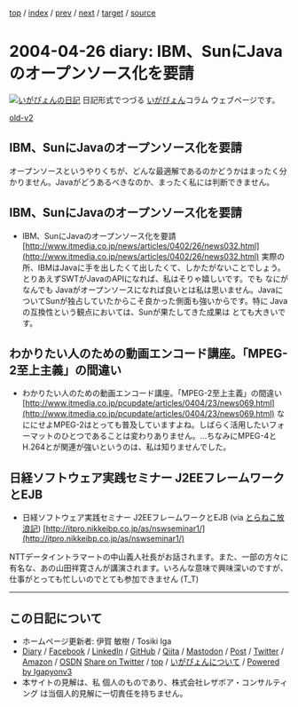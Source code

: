 [top](../index.html) 
 / [index](index.html) 
 / [prev](ig040424.html) 
 / [next](ig040428.html) 
 / [target](https://www.igapyon.jp/igapyon/diary/2004/ig040426.html) 
 / [source](https://github.com/igapyon/diary/blob/master/2004/ig040426.src.md) 

2004-04-26 diary: IBM、SunにJavaのオープンソース化を要請
=====================================================================================================
[![いがぴょんの日記](https://www.igapyon.jp/igapyon/diary/images/iga202308_64.jpg "いがぴょん")](https://www.igapyon.jp/igapyon/diary/memo/memoigapyon.html) 日記形式でつづる [いがぴょん](https://www.igapyon.jp/igapyon/diary/memo/memoigapyon.html)コラム ウェブページです。

[old-v2](ig040426-orig.html)

## IBM、SunにJavaのオープンソース化を要請

オープンソースというやりくちが、どんな最適解であるのかどうかはまったく分かりません。Javaがどうあるべきなのか、まったく私には判断できません。


## IBM、SunにJavaのオープンソース化を要請

* IBM、SunにJavaのオープンソース化を要請
  [http://www.itmedia.co.jp/news/articles/0402/26/news032.html](http://www.itmedia.co.jp/news/articles/0402/26/news032.html)
  実際の所、IBMはJavaに手を出したくて出したくて、しかたがないことでしょう。とりあえずSWTがJavaのAPIになれば、私はそりゃ嬉しいです。でも
  なにがなんでも Javaがオープンソースになれば良いとは私は思いません。JavaについてSunが独占していたからこそ良かった側面も強いからです。特に
  Javaの互換性という観点においては、Sunが果たしてきた成果は とても大きいです。

## わかりたい人のための動画エンコード講座。「MPEG-2至上主義」の間違い

* わかりたい人のための動画エンコード講座。「MPEG-2至上主義」の間違い
  [http://www.itmedia.co.jp/pcupdate/articles/0404/23/news069.html](http://www.itmedia.co.jp/pcupdate/articles/0404/23/news069.html)
  なににせよMPEG-2はとっても普及していますよね。しばらく活用したいフォーマットのひとつであることは変わりありません。…ちなみにMPEG-4とH.264とが関連が強いというのは、私は知りませんでした。

## 日経ソフトウェア実践セミナー J2EEフレームワークとEJB

* 日経ソフトウェア実践セミナー J2EEフレームワークとEJB (via [とらねこ放浪記](http://yamaguch.sytes.net/~tora/diary/))
  [http://itpro.nikkeibp.co.jp/as/nswseminar1/](http://itpro.nikkeibp.co.jp/as/nswseminar1/)

NTTデータイントラマートの中山義人社長がお話されます。また、一部の方々に有名な、あの山田祥寛さんが講演されます。いろんな意味で興味深いのですが、仕事がとっても忙しいのでとても参加できません
(T_T)


----------------------------------------------------------------------------------------------------

## この日記について

* ホームページ更新者: 伊賀 敏樹 / Tosiki Iga
* [Diary](https://www.igapyon.jp/igapyon/diary/) / [Facebook](https://www.facebook.com/igapyon) / [LinkedIn](https://www.linkedin.com/in/toshikiiga) / [GitHub](https://github.com/igapyon) / [Qiita](https://qiita.com/igapyon) / [Mastodon](https://social.vivaldi.net/@igapyon) / [Post](https://post.news/igapyon) / [Twitter](https://twitter.com/ToshikiIga) / [Amazon](https://www.amazon.co.jp/%E4%BC%8A%E8%B3%80-%E6%95%8F%E6%A8%B9/e/B004LTQWCQ) / [OSDN](https://ja.osdn.net/users/iga/)
[Share on Twitter](https://twitter.com/intent/tweet?hashtags=igapyon%2Cdiary%2C%E3%81%84%E3%81%8C%E3%81%B4%E3%82%87%E3%82%93&text=IBM%E3%80%81Sun%E3%81%ABJava%E3%81%AE%E3%82%AA%E3%83%BC%E3%83%97%E3%83%B3%E3%82%BD%E3%83%BC%E3%82%B9%E5%8C%96%E3%82%92%E8%A6%81%E8%AB%8B&url=https%3A%2F%2Fwww.igapyon.jp%2Figapyon%2Fdiary%2F2004%2Fig040426.html) / [top](../index.html) / [いがぴょんについて](https://www.igapyon.jp/igapyon/diary/memo/memoigapyon.html) / [Powered by Igapyonv3](https://github.com/igapyon/igapyonv3)
* 本サイトの見解は、私 個人のものであり、株式会社レザボア・コンサルティング は当個人的見解に一切責任を持ちません。 
